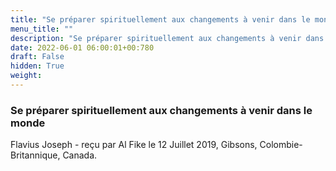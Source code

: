 ```yaml
---
title: "Se préparer spirituellement aux changements à venir dans le monde"
menu_title: ""
description: "Se préparer spirituellement aux changements à venir dans le monde"
date: 2022-06-01 06:00:01+00:780
draft: False
hidden: True
weight:
---
```

### Se préparer spirituellement aux changements à venir dans le monde

Flavius Joseph - reçu par Al Fike le 12 Juillet 2019, Gibsons, Colombie-Britannique, Canada.



